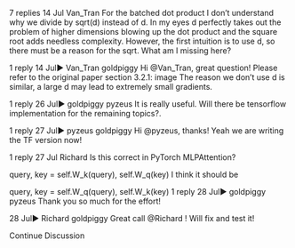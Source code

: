 

<!--
 * @version:
 * @Author:  StevenJokess https://github.com/StevenJokess
 * @Date: 2020-09-13 20:27:54
 * @LastEditors:  StevenJokess https://github.com/StevenJokess
 * @LastEditTime: 2020-09-13 20:28:03
 * @Description:http://preview.d2l.ai/d2l-en/master/chapter_attention-mechanisms/attention.html
 * @TODO::
 * @Reference:
-->
7 replies
14 Jul
Van_​​Tran
For the batched dot product I don’t understand why we divide by sqrt(d) instead of d. In my eyes d perfectly takes out the problem of higher dimensions blowing up the dot product and the square root adds needless complexity. However, the first intuition is to use d, so there must be a reason for the sqrt. What am I missing here?

1 reply
14 Jul▶ Van_Tran
goldpiggy
Hi @Van_Tran, great question! Please refer to the original paper section 3.2.1:
image
The reason we don’t use d is similar, a large d may lead to extremely small gradients.

1 reply
26 Jul▶ goldpiggy
pyzeus
It is really useful. Will there be tensorflow implementation for the remaining topics?.

1 reply
27 Jul▶ pyzeus
goldpiggy
Hi @pyzeus, thanks! Yeah we are writing the TF version now!

1 reply
27 Jul
Richard
Is this correct in PyTorch MLPAttention?

query, key = self.W_k(query), self.W_q(key)
I think it should be

query, key = self.W_q(query), self.W_k(key)
1 reply
28 Jul▶ goldpiggy
pyzeus
Thank you so much for the effort!

28 Jul▶ Richard
goldpiggy
Great call @Richard ! Will fix and test it!

Continue Discussion

